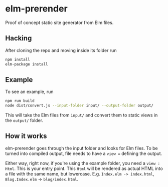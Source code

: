 # elm-prerender

Proof of concept static site generator from Elm files.

## Hacking

After cloning the repo and moving inside its folder run

```bash
npm install
elm-package install
```


## Example

To see an example, run

```bash
npm run build
node dist/convert.js --input-folder input/ --output-folder output/
```

This will take the Elm files from `input/` and convert them to static views in the `output/` folder.

## How it works

elm-prerender goes through the input folder and looks for Elm files. To be
turned into compiled output, file needs to have a `view =` defining the output.

Either way, right now, if you're using the example folder, you need a
`view : Html`. This is your entry point. This `Html` will be rendered as
actual HTML into a file with the same name, but lowercase.
E.g. `Index.elm -> index.html`, `Blog.Index.elm` -> `blog/index.html`.
